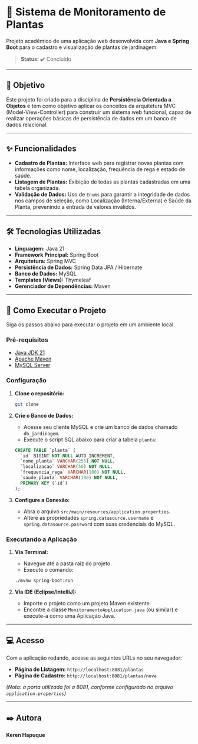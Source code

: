 # 🌿 Sistema de Monitoramento de Plantas

Projeto acadêmico de uma aplicação web desenvolvida com **Java e Spring Boot** para o cadastro e visualização de plantas de jardinagem.

> **Status:** ✔️ Concluído

---

## 🎯 Objetivo

Este projeto foi criado para a disciplina de **Persistência Orientada a Objetos** e tem como objetivo aplicar os conceitos da arquitetura MVC (Model-View-Controller) para construir um sistema web funcional, capaz de realizar operações básicas de persistência de dados em um banco de dados relacional.

---

## ✨ Funcionalidades

- **Cadastro de Plantas:** Interface web para registrar novas plantas com informações como nome, localização, frequência de rega e estado de saúde.
- **Listagem de Plantas:** Exibição de todas as plantas cadastradas em uma tabela organizada.
- **Validação de Dados:** Uso de `Enums` para garantir a integridade de dados nos campos de seleção, como Localização (Interna/Externa) e Saúde da Planta, prevenindo a entrada de valores inválidos.

---

## 🛠️ Tecnologias Utilizadas

- **Linguagem:** Java 21
- **Framework Principal:** Spring Boot
- **Arquitetura:** Spring MVC
- **Persistência de Dados:** Spring Data JPA / Hibernate
- **Banco de Dados:** MySQL
- **Templates (Views):** Thymeleaf
- **Gerenciador de Dependências:** Maven

---

## 🚀 Como Executar o Projeto

Siga os passos abaixo para executar o projeto em um ambiente local.

### Pré-requisitos

- [Java JDK 21](https://www.oracle.com/java/technologies/downloads/#java21)
- [Apache Maven](https://maven.apache.org/download.cgi)
- [MySQL Server](https://dev.mysql.com/downloads/mysql/)

### Configuração

1.  **Clone o repositório:**
    ```bash
    git clone 
    ```

2.  **Crie o Banco de Dados:**
    - Acesse seu cliente MySQL e crie um banco de dados chamado `db_jardinagem`.
    - Execute o script SQL abaixo para criar a tabela `planta`:
    ```sql
    CREATE TABLE `planta` (
      `id` BIGINT NOT NULL AUTO_INCREMENT,
      `nome_planta` VARCHAR(255) NOT NULL,
      `localizacao` VARCHAR(50) NOT NULL,
      `frequencia_rega` VARCHAR(100) NOT NULL,
      `saude_planta` VARCHAR(100) NOT NULL,
      PRIMARY KEY (`id`)
    );
    ```

3.  **Configure a Conexão:**
    - Abra o arquivo `src/main/resources/application.properties`.
    - Altere as propriedades `spring.datasource.username` e `spring.datasource.password` com suas credenciais do MySQL.

### Executando a Aplicação

1.  **Via Terminal:**
    - Navegue até a pasta raiz do projeto.
    - Execute o comando:
    ```bash
    ./mvnw spring-boot:run
    ```

2.  **Via IDE (Eclipse/IntelliJ):**
    - Importe o projeto como um projeto Maven existente.
    - Encontre a classe `MonitoramentoApplication.java` (ou similar) e execute-a como uma Aplicação Java.

---

## 💻 Acesso

Com a aplicação rodando, acesse as seguintes URLs no seu navegador:

- **Página de Listagem:** `http://localhost:8081/plantas`
- **Página de Cadastro:** `http://localhost:8081/plantas/nova`

*(Nota: a porta utilizada foi a 8081, conforme configurado no arquivo `application.properties`)*

---

## ✒️ Autora

**Keren Hapuque**
